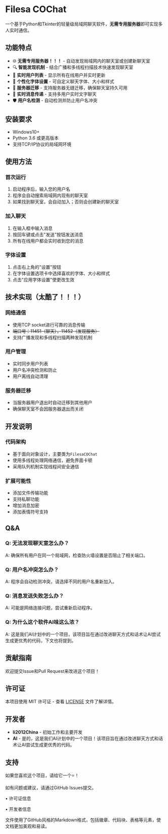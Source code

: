 # Filesa COChat

一个基于Python和Tkinter的轻量级局域网聊天软件，**无需专用服务器**即可实现多人实时通信。





## 功能特点

- 🌐 **无需专用服务器！！！** - 自动发现局域网内的聊天室或创建新聊天室
- 🔍 **智能发现机制** - 结合广播和多线程扫描技术快速发现聊天室
- 👥 **实时用户列表** - 显示所有在线用户并实时更新
- 🎨 **个性化字体设置** - 可自定义聊天字体、大小和样式
- 🔄 **服务器迁移** - 支持服务器无缝迁移，确保聊天室持久可用
- 💬 **实时消息传递** - 支持多用户实时文字聊天
- 🛡️ **用户名检测** - 自动检测并防止用户名冲突

## 安装要求

- Windows10+
- Python 3.6 或更高版本
- 支持TCP/IP协议的局域网环境


## 使用方法

### 首次运行
1. 启动程序后，输入您的用户名
2. 程序会自动搜索局域网内现有的聊天室
3. 如果找到聊天室，会自动加入；否则会创建新的聊天室

### 加入聊天
1. 在输入框中输入消息
2. 按回车键或点击"发送"按钮发送消息
3. 所有在线用户都会实时收到您的消息

### 字体设置
1. 点击右上角的"设置"按钮
2. 在字体设置选项卡中选择喜欢的字体、大小和样式
3. 点击"应用字体设置"使更改生效

## 技术实现（太酷了！！！）

### 网络通信
- 使用TCP socket进行可靠的消息传输
- ~~端口号：11451（聊天），11452（发现服务）~~
- 支持广播发现和多线程扫描两种发现机制

### 用户管理
- 实时同步用户列表
- 用户名冲突检测和防止
- 用户离线自动清理

### 服务器迁移
- 当服务器用户退出时自动迁移到其他用户
- 确保聊天室不会因服务器退出而关闭


## 开发说明

### 代码架构
- 基于面向对象设计，主要类为`FilesaCOChat`
- 使用多线程处理网络通信，避免界面卡顿
- 采用队列机制实现线程间安全通信

### 扩展可能性
- 添加文件传输功能
- 支持私聊功能
- 增加消息加密
- 添加表情符号支持

## Q&A

### Q: 无法发现聊天室怎么办？
A: 确保所有用户在同一个局域网，检查防火墙设置是否阻止了相关端口。

### Q: 用户名冲突怎么办？
A: 程序会自动检测冲突，请选择不同的用户名重新加入。

### Q: 消息发送失败怎么办？
A: 可能是网络连接问题，尝试重新启动程序。

### Q: 为什么这个软件AI味这么浓？
A: 这是我们AI计划中的一个项目，该项目旨在通过改进聊天方式和话术让AI尝试生成更优秀的代码，下文也将提到。

## 贡献指南

欢迎提交Issue和Pull Request来改进这个项目！

## 许可证

本项目使用 MIT 许可证 - 查看 [LICENSE](LICENSE) 文件了解详情。

## 开发者

- **li2012China** - 初始工作和主要开发
- **AI** - 是的，这是我们AI计划中的一个项目！该项目旨在通过改进聊天方式和话术让AI尝试生成更优秀的代码。

## 支持

如果您喜欢这个项目，请给它一个⭐️！

如有问题或建议，请通过GitHub Issues提交。


• 许可证信息

• 开发者信息

文件使用了GitHub风格的Markdown格式，包括徽章、代码块、表格等元素，使文档更加美观和易读。
